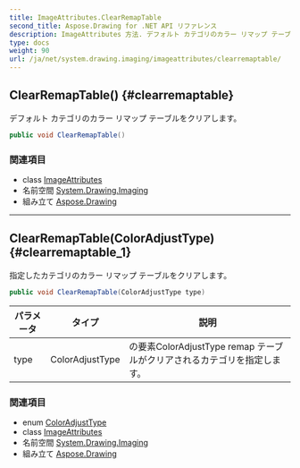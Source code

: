 ```yaml
---
title: ImageAttributes.ClearRemapTable
second_title: Aspose.Drawing for .NET API リファレンス
description: ImageAttributes 方法. デフォルト カテゴリのカラー リマップ テーブルをクリアします
type: docs
weight: 90
url: /ja/net/system.drawing.imaging/imageattributes/clearremaptable/
---
```

## ClearRemapTable() {#clearremaptable}

デフォルト カテゴリのカラー リマップ テーブルをクリアします。

```csharp
public void ClearRemapTable()
```

### 関連項目

* class [ImageAttributes](../)
* 名前空間 [System.Drawing.Imaging](../../imageattributes/)
* 組み立て [Aspose.Drawing](../../../)

---

## ClearRemapTable(ColorAdjustType) {#clearremaptable_1}

指定したカテゴリのカラー リマップ テーブルをクリアします。

```csharp
public void ClearRemapTable(ColorAdjustType type)
```

| パラメータ | タイプ | 説明 |
| --- | --- | --- |
| type | ColorAdjustType | の要素ColorAdjustType remap テーブルがクリアされるカテゴリを指定します。 |

### 関連項目

* enum [ColorAdjustType](../../coloradjusttype/)
* class [ImageAttributes](../)
* 名前空間 [System.Drawing.Imaging](../../imageattributes/)
* 組み立て [Aspose.Drawing](../../../)


